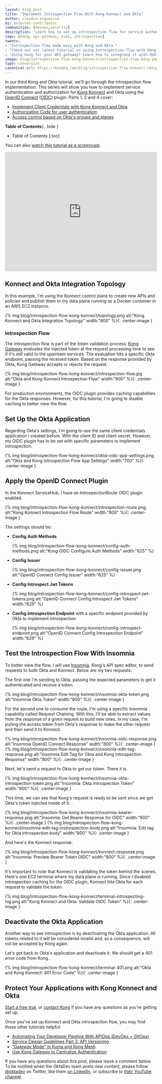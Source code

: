 ```yaml
---
layout: blog_post
title: "Implement Introspection Flow With Kong Konnect and Okta"
author: claudio-acquaviva
by: external-contributor
communities: [devops,security]
description: "Learn how to set up introspection flow for service authentication with Kong and Okta using Kong's OpenID Connect plugin."
tags: [kong, api-gateway, oidc, introspection]
tweets:
- "Introspection flow made easy with Kong and Okta."
- "Check out our latest tutorial on using introspection flow with Kong and Okta."
- "Using Kong for your API gateway? Learn how to integrate it with @okta!"
image: blog/introspection-flow-kong-konnect/introspection-flow-kong.png
type: conversion
canonical-url: https://konghq.com/blog/introspection-flow-konnect-okta/
---
```


In our third Kong and Okta tutorial, we'll go through the introspection flow implementation. This series will show you how to implement service authentication and authorization for [Kong Konnect](https://konghq.com/kong-konnect/) and Okta using the [OpenID Connect](https://konghq.com/blog/openid-connect-api-gateway) ([OIDC](https://docs.konghq.com/hub/kong-inc/openid-connect/)) plugin. Parts 1, 2 and 4 cover:

- [Implement Client Credentials with Kong Konnect and Okta](/blog/2021/05/25/client-credentials-kong-konnect)
- [Authorization Code for user authentication](/blog/2021/06/02/auth-code-flow-kong-konnect)
- [Access control based on Okta's groups and planes](/blog/2021/06/28/access-control-policies-kong-konnect)

**Table of Contents**{: .hide }
* Table of Contents
{:toc}

You can also [watch this tutorial as a screencast](https://youtu.be/0Gc33A7F2XE).

<div style="text-align: center; margin-bottom: 1.25rem">
<iframe width="700" height="394" style="max-width: 100%" src="https://www.youtube.com/embed/0Gc33A7F2XE" frameborder="0" allow="accelerometer; autoplay; encrypted-media; gyroscope; picture-in-picture" allowfullscreen></iframe>
</div>

## Konnect and Okta Integration Topology

In this example, I'm using the Konnect control plane to create new APIs and policies and publish them to my data plane running as a Docker container in an AWS EC2 instance.

{% img blog/introspection-flow-kong-konnect/topology.png alt:"Kong Konnect and Okta Integration Topology" width:"800" %}{: .center-image }

### Introspection Flow

The introspection flow is part of the token validation process. [Kong Gateway](https://konghq.com/kong/) evaluates the injected token at the request processing time to see if it's still valid to the upstream services. The evaluation hits a specific Okta endpoint, passing the received token. Based on the response provided by Okta, Kong Gateway accepts or rejects the request.

{% img blog/introspection-flow-kong-konnect/introspection-flow.jpg alt:"Okta and Kong Konnect Introspection Flow" width:"800" %}{: .center-image }

For production environments, the OIDC plugin provides caching capabilities for the Okta responses. However, for this tutorial, I'm going to disable caching to better view the flow.

## Set Up the Okta Application

Regarding Okta's settings, I'm going to use the same client credentials application I created before. With the client ID and client secret. However, my OIDC plugin has to be set with specific parameters to implement introspection.

{% img blog/introspection-flow-kong-konnect/okta-oidc-app-settings.png alt:"Okta and Kong Introspection Flow App Settings" width:"700" %}{: .center-image }

## Apply the OpenID Connect Plugin

In the Konnect ServiceHub, I have an IntrospectionRoute OIDC plugin enabled.

{% img blog/introspection-flow-kong-konnect/introspection-route.png alt:"Kong Konnect Introspection Flow Route" width:"800" %}{: .center-image }

The settings should be:

- **Config.Auth Methods**

    {% img blog/introspection-flow-kong-konnect/config-auth-methods.png alt:"Kong OIDC Configure.Auth Methods" width:"625" %}

- **Config.Issuer**
  
    {% img blog/introspection-flow-kong-konnect/config-issuer.png alt:"OpenID Connect Config Issuer" width:"625" %}

- **Config.Introspect Jwt Tokens**
  
    {% img blog/introspection-flow-kong-konnect/config-introspect-jwt-tokens.png alt:"OpenID Connect Config.Introspect Jwt Tokens" width:"629" %}

- **Config.Introspection Endpoint** with a specific endpoint provided by Okta to implement introspection 
  
    {% img blog/introspection-flow-kong-konnect/config-introspect-endpoint.png alt:"OpenID Connect Config.Introspection Endpoint" width:"629" %}

## Test the Introspection Flow With Insomnia

To better view the flow, I will use [Insomnia](https://insomnia.rest/), Kong's API spec editor, to send requests to both Okta and Konnect. Below are my two requests.

The first one I'm sending to Okta, passing the expected parameters to get it authenticated and receive a token.

{% img blog/introspection-flow-kong-konnect/insomnia-okta-token.png alt:"Insomnia Okta Token" width:"800" %}{: .center-image }

For the second one to consume the route, I'm using a specific Insomnia capability called Request Chaining. With this, I'll be able to extract values from the response of a given request to build new ones. In my case, I'm pulling the access token from Okta's response to make the other request and then send it to Konnect.

{% img blog/introspection-flow-kong-konnect/insomnia-oidc-response.png alt:"Insomnia OpenID Connect Response" width:"800" %}{: .center-image }
{% img blog/introspection-flow-kong-konnect/insomnia-edit-tag-response.png alt:"Insomnia Edit Tag for Okta and Kong Introspection Response" width:"800" %}{: .center-image }

Next, let's send a request to Okta to get our token. There it is.

{% img blog/introspection-flow-kong-konnect/insomnia-okta-introspection-token.png alt:"Insomnia: Okta Introspection Token" width:"800" %}{: .center-image }

This time, we can see that Kong's request is ready to be sent since we got Okta's token injected inside of it.

{% img blog/introspection-flow-kong-konnect/insomnia-bearer-response.png alt:"Insomnia: Get Bearer Response for OIDC" width:"800" %}{: .center-image }
{% img blog/introspection-flow-kong-konnect/insomnia-edit-tag-instrospection-body.png alt:"Insomnia: Edit tag for Okta introspection body" width:"800" %}{: .center-image }

And here's the Konnect response:

{% img blog/introspection-flow-kong-konnect/konnect-response.png alt:"Insomnia: Preview Bearer Token OIDC" width:"800" %}{: .center-image }

It's important to note that Konnect is validating the token behind the scenes. Here's one EC2 terminal where my data plane is running. Since I disabled introspection caching for the OIDC plugin, Konnect hits Okta for each request to validate the token.

{% img blog/introspection-flow-kong-konnect/terminal-introspecting-log.png alt:"Kong Konnect and Okta: Validate OIDC Token" %}{: .center-image }

## Deactivate the Okta Application

Another way to see introspection is by deactivating the Okta application. All tokens related to it will be considered invalid and, as a consequence, will not be accepted by Kong again.

Let's get back to Okta's application and deactivate it. We should get a 401 error code from Kong.

{% img blog/introspection-flow-kong-konnect/terminal-401.png alt:"Okta and Kong Konnect: 401 Error Code" %}{: .center-image }

## Protect Your Applications with Kong Konnect and Okta

[Start a free trial](https://konghq.com/kong-konnect/), or [contact Kong](https://support.konghq.com/support/s/) if you have any questions as you're getting set up.

Once you've set up Konnect and Okta introspection flow, you may find these other tutorials helpful:

- [Automating Your Developer Pipeline With APIOps (DevOps + GitOps)](https://konghq.com/blog/automating-developer-pipeline-apiops/)
- [Service Design Guidelines Part 2: API Versioning](https://konghq.com/blog/service-design-guidelines-api-versioning/)
- ["Gateway Mode" in Kuma and Kong Mesh](https://konghq.com/blog/kuma-service-mesh-gateway-mode/)
- [Use Kong Gateway to Centralize Authentication](/blog/2021/03/26/use-kong-gateway-to-centralize-authentication)

If you have any questions about this post, please leave a comment below. To be notified when the OktaDev team posts new content, please follow [@oktadev](https://twitter.com/oktadev) on Twitter, like them [on LinkedIn](https://www.linkedin.com/company/oktadev/), or subscribe to [their YouTube channel](https://www.youtube.com/oktadev).
